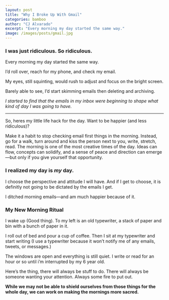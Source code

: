 ```yaml
---
layout: post
title: "Why I Broke Up With Gmail"
categories: bamboo
author: "CJ Alvarado"
excerpt: "Every morning my day started the same way."
image: /images/posts/gmail.jpg
---
```


### I was just ridiculous. So ridiculous.

Every morning my day started the same way.

I’d roll over, reach for my phone, and check my email.

My eyes, still squinting, would rush to adjust and focus on the bright screen.

Barely able to see, I’d start skimming emails then deleting and archiving.

_I started to find that the emails in my inbox were beginning to shape what kind of day I was going to have._


---


So, heres my little life hack for the day. Want to be happier (and less ridiculous)?

Make it a habit to stop checking email first things in the morning. Instead, go for a walk, turn around and kiss the person next to you, write, stretch, read. The morning is one of the most creative times of the day.  Ideas can flow, concepts can solidify, and a sense of peace and direction can emerge—but only if you give yourself that opportunity.

### I realized my day is _my_ day. 
I choose the perspective and attitude I will have. And if I get to choose, it is definitly not going to be dictated by the emails I get.

I ditched morning emails—and am much happier because of it.

### My New Morning Ritual
I wake up (Good thing). To my left is an old typewriter, a stack of paper and bin with a bunch of paper in it.

I roll out of bed and pour a cup of coffee. Then I sit at my typewriter and start writing (I use a typewriter because it won’t notify me of any emails, tweets, or messages.)

The windows are open and everything is still quiet.
I write or read for an hour or so until i’m interrupted by my 6 year old.

Here’s the thing, there will always be stuff to do. There will always be someone wanting your attention. Always some fire to put out.

**While we may not be able to shield ourselves from those things for the whole day, we can work on making the mornings more sacred.**